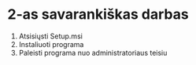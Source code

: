 # 2-as savarankiškas darbas

1. Atsisiųsti Setup.msi
2. Instaliuoti programa
3. Paleisti programa nuo administratoriaus teisiu
